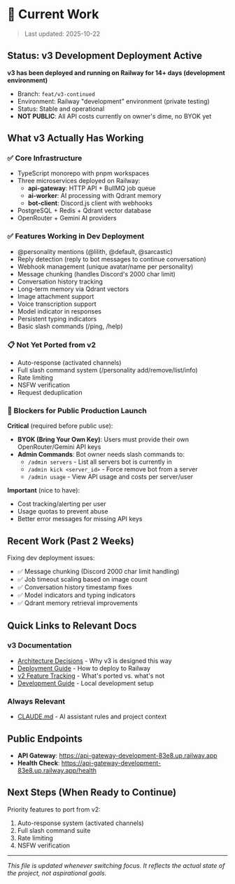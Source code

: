 # 🎯 Current Work

> Last updated: 2025-10-22

## Status: v3 Development Deployment Active

**v3 has been deployed and running on Railway for 14+ days (development environment)**

- Branch: `feat/v3-continued`
- Environment: Railway "development" environment (private testing)
- Status: Stable and operational
- **NOT PUBLIC**: All API costs currently on owner's dime, no BYOK yet

## What v3 Actually Has Working

### ✅ Core Infrastructure
- TypeScript monorepo with pnpm workspaces
- Three microservices deployed on Railway:
  - **api-gateway**: HTTP API + BullMQ job queue
  - **ai-worker**: AI processing with Qdrant memory
  - **bot-client**: Discord.js client with webhooks
- PostgreSQL + Redis + Qdrant vector database
- OpenRouter + Gemini AI providers

### ✅ Features Working in Dev Deployment
- @personality mentions (@lilith, @default, @sarcastic)
- Reply detection (reply to bot messages to continue conversation)
- Webhook management (unique avatar/name per personality)
- Message chunking (handles Discord's 2000 char limit)
- Conversation history tracking
- Long-term memory via Qdrant vectors
- Image attachment support
- Voice transcription support
- Model indicator in responses
- Persistent typing indicators
- Basic slash commands (/ping, /help)

### 📋 Not Yet Ported from v2
- Auto-response (activated channels)
- Full slash command system (/personality add/remove/list/info)
- Rate limiting
- NSFW verification
- Request deduplication

### 🚧 Blockers for Public Production Launch
**Critical** (required before public use):
- **BYOK (Bring Your Own Key)**: Users must provide their own OpenRouter/Gemini API keys
- **Admin Commands**: Bot owner needs slash commands to:
  - `/admin servers` - List all servers bot is currently in
  - `/admin kick <server_id>` - Force remove bot from a server
  - `/admin usage` - View API usage and costs per server/user

**Important** (nice to have):
- Cost tracking/alerting per user
- Usage quotas to prevent abuse
- Better error messages for missing API keys

## Recent Work (Past 2 Weeks)

Fixing dev deployment issues:
- ✅ Message chunking (Discord 2000 char limit handling)
- ✅ Job timeout scaling based on image count
- ✅ Conversation history timestamp fixes
- ✅ Model indicators and typing indicators
- ✅ Qdrant memory retrieval improvements

## Quick Links to Relevant Docs

### v3 Documentation
- [Architecture Decisions](ARCHITECTURE_DECISIONS.md) - Why v3 is designed this way
- [Deployment Guide](DEPLOYMENT.md) - How to deploy to Railway
- [v2 Feature Tracking](V2_FEATURE_TRACKING.md) - What's ported vs. what's not
- [Development Guide](DEVELOPMENT.md) - Local development setup

### Always Relevant
- [CLAUDE.md](CLAUDE.md) - AI assistant rules and project context

## Public Endpoints

- **API Gateway**: https://api-gateway-development-83e8.up.railway.app
- **Health Check**: https://api-gateway-development-83e8.up.railway.app/health

## Next Steps (When Ready to Continue)

Priority features to port from v2:
1. Auto-response system (activated channels)
2. Full slash command suite
3. Rate limiting
4. NSFW verification

---

*This file is updated whenever switching focus. It reflects the actual state of the project, not aspirational goals.*
